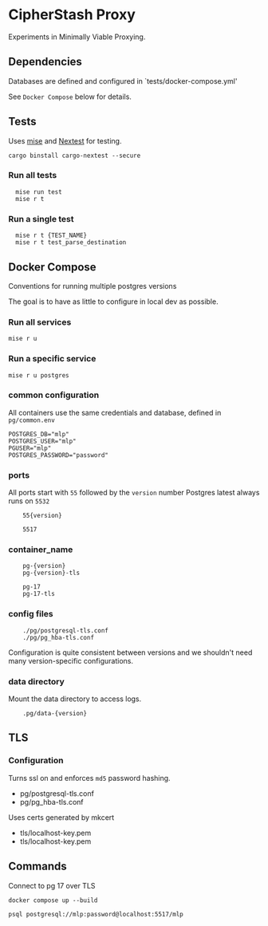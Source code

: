 # CipherStash Proxy


Experiments in Minimally Viable Proxying.




## Dependencies


Databases are defined and configured in `tests/docker-compose.yml'

See `Docker Compose` below for details.



## Tests

Uses [mise](https://mise.jdx.dev/) and  [Nextest](https://nexte.st/) for testing.

```
cargo binstall cargo-nextest --secure
```


### Run all tests
```
  mise run test
  mise r t
```

### Run a single test
```
  mise r t {TEST_NAME}
  mise r t test_parse_destination
```



## Docker Compose

Conventions for running multiple postgres versions

The goal is to have as little to configure in local dev as possible.

### Run all services
```
mise r u
```

### Run a specific service
```
mise r u postgres
```

### common configuration

All containers use the same credentials and database, defined in `pg/common.env`

```
POSTGRES_DB="mlp"
POSTGRES_USER="mlp"
PGUSER="mlp"
POSTGRES_PASSWORD="password"
```

### ports

All ports start with `55` followed by the `version` number
Postgres latest always runs on `5532`

```
    55{version}

    5517
```


### container_name
```
    pg-{version}
    pg-{version}-tls

    pg-17
    pg-17-tls
```


### config files
```
    ./pg/postgresql-tls.conf
    ./pg/pg_hba-tls.conf
```

Configuration is quite consistent between versions and we shouldn't need many version-specific configurations.


### data directory

Mount the data directory to access logs.

```
    .pg/data-{version}
```


## TLS

### Configuration

Turns ssl on and enforces `md5` password hashing.
- pg/postgresql-tls.conf
- pg/pg_hba-tls.conf


Uses certs generated by mkcert
- tls/localhost-key.pem
- tls/localhost-key.pem


## Commands

Connect to pg 17 over TLS
```
docker compose up --build
```

```
psql postgresql://mlp:password@localhost:5517/mlp
```



